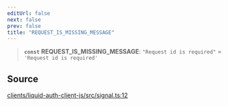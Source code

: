 ```yaml
---
editUrl: false
next: false
prev: false
title: "REQUEST_IS_MISSING_MESSAGE"
---
```


> **`const`** **REQUEST\_IS\_MISSING\_MESSAGE**: `"Request id is required"` = `'Request id is required'`

## Source

[clients/liquid-auth-client-js/src/signal.ts:12](https://github.com/algorandfoundation/liquid-auth/blob/cec82e963bc03c2622fd80036d3c488643177b1a/clients/liquid-auth-client-js/src/signal.ts#L12)
